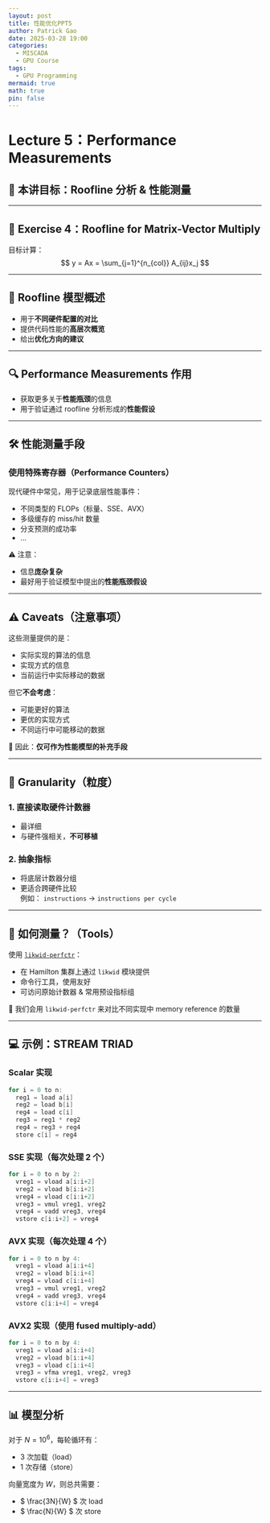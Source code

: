 ```yaml
---
layout: post
title: 性能优化PPT5
author: Patrick Gao
date: 2025-03-28 19:00
categories:
  - MISCADA
  - GPU Course
tags:
  - GPU Programming
mermaid: true
math: true
pin: false
---
```


# Lecture 5：Performance Measurements

## 🎯 本讲目标：Roofline 分析 & 性能测量

---

## 🧠 Exercise 4：Roofline for Matrix-Vector Multiply

目标计算：
$$
y = Ax = \sum_{j=1}^{n_{col}} A_{ij}x_j
$$

---

## 🌄 Roofline 模型概述

- 用于**不同硬件配置的对比**
- 提供代码性能的**高层次概览**
- 给出**优化方向的建议**

---

## 🔍 Performance Measurements 作用

- 获取更多关于**性能瓶颈**的信息
- 用于验证通过 roofline 分析形成的**性能假设**

---

## 🛠️ 性能测量手段

### 使用**特殊寄存器（Performance Counters）**

现代硬件中常见，用于记录底层性能事件：

- 不同类型的 FLOPs（标量、SSE、AVX）
- 多级缓存的 miss/hit 数量
- 分支预测的成功率
- ...

⚠️ 注意：
- 信息**庞杂复杂**
- 最好用于验证模型中提出的**性能瓶颈假设**

---

## ⚠️ Caveats（注意事项）

这些测量提供的是：

- 实际实现的算法的信息
- 实现方式的信息
- 当前运行中实际移动的数据

但它**不会考虑**：

- 可能更好的算法
- 更优的实现方式
- 不同运行中可能移动的数据

🔑 因此：**仅可作为性能模型的补充手段**

---

## 🔬 Granularity（粒度）

### 1. 直接读取硬件计数器

- 最详细
- 与硬件强相关，**不可移植**

### 2. 抽象指标

- 将底层计数器分组
- 更适合跨硬件比较  
  例如： `instructions` → `instructions per cycle`

---

## 🧪 如何测量？（Tools）

使用 [`likwid-perfctr`](https://github.com/RRZE-HPC/likwid)：

- 在 Hamilton 集群上通过 `likwid` 模块提供
- 命令行工具，使用友好
- 可访问原始计数器 & 常用预设指标组

📌 我们会用 `likwid-perfctr` 来对比不同实现中 memory reference 的数量

---

## 💻 示例：STREAM TRIAD

### Scalar 实现

```c
for i = 0 to n:
  reg1 = load a[i]
  reg2 = load b[i]
  reg4 = load c[i]
  reg3 = reg1 * reg2
  reg4 = reg3 + reg4
  store c[i] = reg4
```

### SSE 实现（每次处理 2 个）

```c
for i = 0 to n by 2:
  vreg1 = vload a[i:i+2]
  vreg2 = vload b[i:i+2]
  vreg4 = vload c[i:i+2]
  vreg3 = vmul vreg1, vreg2
  vreg4 = vadd vreg3, vreg4
  vstore c[i:i+2] = vreg4
```

### AVX 实现（每次处理 4 个）

```c
for i = 0 to n by 4:
  vreg1 = vload a[i:i+4]
  vreg2 = vload b[i:i+4]
  vreg4 = vload c[i:i+4]
  vreg3 = vmul vreg1, vreg2
  vreg4 = vadd vreg3, vreg4
  vstore c[i:i+4] = vreg4
```

### AVX2 实现（使用 fused multiply-add）

```c
for i = 0 to n by 4:
  vreg1 = vload a[i:i+4]
  vreg2 = vload b[i:i+4]
  vreg3 = vload c[i:i+4]
  vreg3 = vfma vreg1, vreg2, vreg3
  vstore c[i:i+4] = vreg3
```

---

## 📊 模型分析

对于 $N = 10^6$，每轮循环有：

- 3 次加载（load）
- 1 次存储（store）

向量宽度为 $W$，则总共需要：

- $ \frac{3N}{W} $ 次 load
- $ \frac{N}{W} $ 次 store


